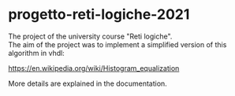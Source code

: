 # progetto-reti-logiche-2021
The project of the university course "Reti logiche". </br>
The aim of the project was to implement a simplified version of this algorithm in vhdl:

https://en.wikipedia.org/wiki/Histogram_equalization

More details are explained in the documentation.

